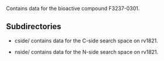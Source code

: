 Contains data for the bioactive compound F3237-0301.

## Subdirectories

- cside/ contains data for the C-side search space on rv1821.

- nside/ contains data for the N-side search space on rv1821.

